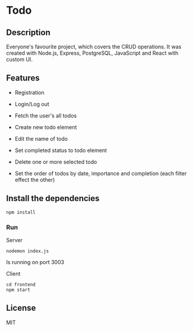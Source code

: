 # Todo

## Description

Everyone's favourite project, which covers the CRUD operations.
It was created with Node.js, Express, PostgreSQL, JavaScript and React with custom UI.

## Features

- Registration
- Login/Log out

- Fetch the user's all todos
- Create new todo element
- Edit the name of todo
- Set completed status to todo element
- Delete one or more selected todo
- Set the order of todos by date, importance and completion (each filter effect the other)

## Install the dependencies

```
npm install
```

### Run

Server

```
nodemon index.js
```

Is running on port 3003

Client

```
cd frontend
npm start
```

## License

MIT
